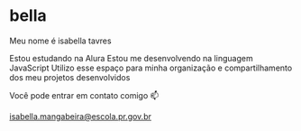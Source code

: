# bella
Meu nome é isabella tavres 

Estou estudando na Alura
Estou me desenvolvendo na linguagem JavaScript
Utilizo esse espaço para minha organização e compartilhamento dos meu projetos desenvolvidos


Você pode entrar em contato comigo 📫

 isabella.mangabeira@escola.pr.gov.br
